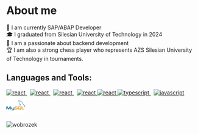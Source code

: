 # About me

<!--
**wobrozek/wobrozek** is a ✨ _special_ ✨ repository because its `README.md` (this file) appears on your GitHub profile.

Here are some ideas to get you started:

- 🤔 I’m looking for help with ...
- 💬 Ask me about ...
- 📫 How to reach me: ...
- 😄 Pronouns: ...
- ⚡ Fun fact: ...
-->
💼 I am currently SAP/ABAP Developer </br>
🎓 I graduated from Silesian University of Technology in 2024 </br>
🤔 I am a passionate about backend development </br>
🏆 I am also a strong chess player who represents AZS Silesian University of Technology in tournaments.

## Languages and Tools:


<p align="left">
<!--
SAP
-->
  <a href="https://www.sap.com/poland/products/erp/what-is-sap-erp.html" target="_blank" rel="noreferrer"> 
    <img src="https://upload.wikimedia.org/wikipedia/commons/thumb/5/59/SAP_2011_logo.svg/2560px-SAP_2011_logo.svg.png" alt="react" width="95" height="45"/> 
  </a>
  &nbsp;
<!--
.net
-->
  <a href="https://learn.microsoft.com/pl-pl/dotnet/" target="_blank" rel="noreferrer"> 
    <img src="https://upload.wikimedia.org/wikipedia/commons/thumb/7/7d/Microsoft_.NET_logo.svg/800px-Microsoft_.NET_logo.svg.png" alt="react" width="50" height="45"/> 
  </a>
  &nbsp;
<!--
c#
-->
<a href="https://learn.microsoft.com/pl-pl/dotnet/" target="_blank" rel="noreferrer"> 
  <img src="https://seeklogo.com/images/C/csharp-logo-58C6C6F67A-seeklogo.com.png" alt="react" width="40" height="45"/> 
</a>&nbsp;
  <!--
react
-->
<a href="https://reactjs.org/docs/getting-started.html" target="_blank" rel="noreferrer"> 
  <img src="https://upload.wikimedia.org/wikipedia/commons/thumb/a/a7/React-icon.svg/2300px-React-icon.svg.png" alt="react" width="50" height="45"/> 
</a>
<!--
redux
-->
<a href="https://redux-toolkit.js.org/" target="_blank" rel="noreferrer">
  <img src="https://upload.wikimedia.org/wikipedia/commons/4/49/Redux.png" alt="react" width="60" height="50"/> 
</a>
<!--
type script
-->
<a href="https://www.typescriptlang.org/docs/" target="_blank" rel="noreferrer" margin-right:10px> 
  <img src="https://titrias.com/files/2022/04/typescript.png" alt="typescript" width="50" height="50" />
</a>
  &nbsp;
<!--
docker
-->
<a href="https://docs.docker.com/" target="_blank" rel="noreferrer"> 
  <img src="https://cdn-icons-png.flaticon.com/512/5969/5969059.png" alt="javascript" width="50" height="50"/> 
</a>
<!--
MySql
-->
<a href="https://www.mysql.com/" target="_blank" rel="noreferrer">
  <img src="https://raw.githubusercontent.com/devicons/devicon/master/icons/mysql/mysql-original-wordmark.svg" alt="mysql" width="50" height="50"/> 
</a>
</p>
  
<p><img align="left" src="https://github-readme-stats.vercel.app/api/top-langs?username=wobrozek&show_icons=true&locale=en&layout=compact&theme=dark" alt="wobrozek" /></p>
